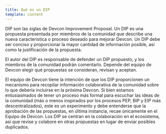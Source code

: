 ```yaml
---
title: Qué es un DIP
template: content
---
```


DIP son las siglas de Devcon Improvement Proposal. Un DIP es una propuesta presentada por miembros de la comunidad que describe una nueva característica o proceso deseado para mejorar Devcon. Un DIP debe ser conciso y proporcionar la mayor cantidad de información posible, así como la justificación de la propuesta.

El autor del DIP es responsable de defender un DIP propuesto, y los miembros de la comunidad podrán comentarlo. Depende del equipo de Devcon elegir qué propuestas se consideran, revisan y aceptan.

El equipo de Devcon tiene la intención de que los DIP proporcionen un mecanismo para recopilar información colaborativa de la comunidad sobre lo que debería incluirse en la próxima Devcon. Si bien estamos entusiasmados de tener un proceso más formal para escuchar las ideas de la comunidad (más o menos inspirados por los procesos PEP, BIP y EIP más descentralizados), este es un experimento y debe entenderse que la aprobación de las propuestas, en última instancia, recae únicamente en el Equipo de Devcon. Los DIP se centran en la colaboración en el ecosistema, así que revise y colabore en otras propuestas en lugar de enviar posibles duplicados.
